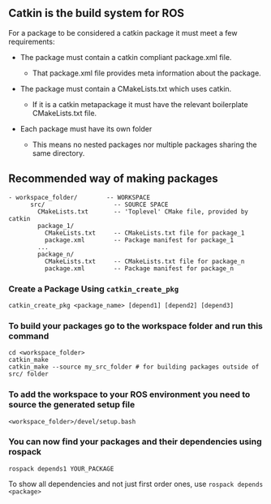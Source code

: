 ##  Catkin is the build system for ROS

For a package to be considered a catkin package it must meet a few requirements:

 - The package must contain a catkin compliant package.xml file.
   - That package.xml file provides meta information about the package.
- The package must contain a CMakeLists.txt which uses catkin.
   - If it is a catkin metapackage it must have the relevant boilerplate CMakeLists.txt file.

- Each package must have its own folder
  - This means no nested packages nor multiple packages sharing the same directory.

## Recommended way of making packages
```
- workspace_folder/        -- WORKSPACE
      src/                   -- SOURCE SPACE
        CMakeLists.txt       -- 'Toplevel' CMake file, provided by catkin
        package_1/
          CMakeLists.txt     -- CMakeLists.txt file for package_1
          package.xml        -- Package manifest for package_1
        ...
        package_n/
          CMakeLists.txt     -- CMakeLists.txt file for package_n
          package.xml        -- Package manifest for package_n
```

### Create a Package Using `catkin_create_pkg`

`catkin_create_pkg <package_name> [depend1] [depend2] [depend3]`

### To build your packages go to the workspace folder and run this command
```
cd <workspace_folder>
catkin_make
catkin_make --source my_src_folder # for building packages outside of src/ folder
```
### To add the workspace to your ROS environment you need to source the generated setup file

`<workspace_folder>/devel/setup.bash`

### You can now find your packages and their dependencies using rospack
```
rospack depends1 YOUR_PACKAGE
```
To show all dependencies and not just first order ones, use `rospack depends <package>`

